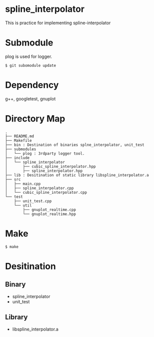 spline_interpolator
===

This is practice for implementing spline-interpolator

# Submodule

plog is used for logger.

```
$ git subomodule update
```

# Dependency

g++, googletest, gnuplot

# Directory Map

```
.
├── README.md
├── Makefile
├── bin : Destination of binaries splne_interpolator, unit_test
├── submodules
│   └── plog : 3rdparty logger tool.
├── include
│   └── spline_interpolator
│       ├── cubic_spline_interpolator.hpp
│       ├── spline_interpolator.hpp
├── lib : Desitination of static library libspline_interpolator.a
├── src
│   ├── main.cpp
│   ├── spline_interpolator.cpp
│   └── cubic_spline_interpolator.cpp
└── test
    ├── unit_test.cpp
    └── util
        ├── gnuplot_realtime.cpp
        └── gnuplot_realtime.hpp

```

# Make

```
$ make
```

# Desitination

## Binary

- spline\_interpolator
- unit\_test

## Library

- libspline\_interpolator.a
